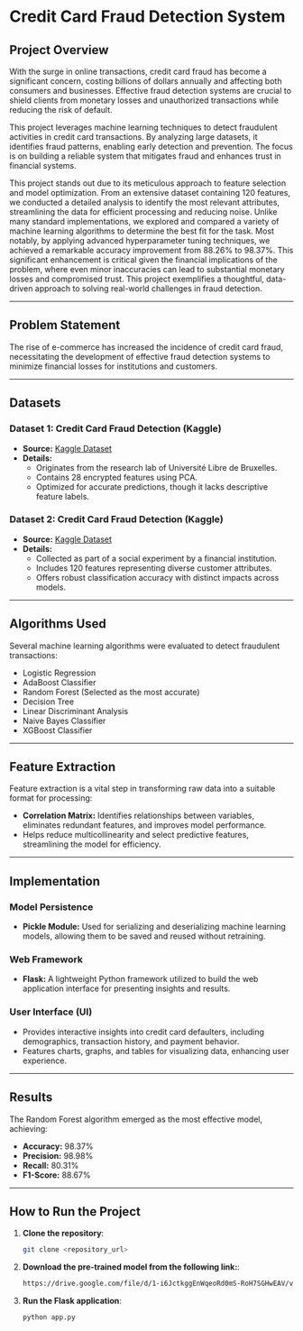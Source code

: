 # Credit Card Fraud Detection System

## Project Overview

With the surge in online transactions, credit card fraud has become a significant concern, costing billions of dollars annually and affecting both consumers and businesses. Effective fraud detection systems are crucial to shield clients from monetary losses and unauthorized transactions while reducing the risk of default.

This project leverages machine learning techniques to detect fraudulent activities in credit card transactions. By analyzing large datasets, it identifies fraud patterns, enabling early detection and prevention. The focus is on building a reliable system that mitigates fraud and enhances trust in financial systems.

This project stands out due to its meticulous approach to feature selection and model optimization. From an extensive dataset containing 120 features, we conducted a detailed analysis to identify the most relevant attributes, streamlining the data for efficient processing and reducing noise. Unlike many standard implementations, we explored and compared a variety of machine learning algorithms to determine the best fit for the task. Most notably, by applying advanced hyperparameter tuning techniques, we achieved a remarkable accuracy improvement from 88.26% to 98.37%. This significant enhancement is critical given the financial implications of the problem, where even minor inaccuracies can lead to substantial monetary losses and compromised trust. This project exemplifies a thoughtful, data-driven approach to solving real-world challenges in fraud detection.

---

## Problem Statement

The rise of e-commerce has increased the incidence of credit card fraud, necessitating the development of effective fraud detection systems to minimize financial losses for institutions and customers.

---

## Datasets

### Dataset 1: Credit Card Fraud Detection (Kaggle)

- **Source:** [Kaggle Dataset](https://www.kaggle.com/datasets/mlg-ulb/creditcardfraud)
- **Details:**
  - Originates from the research lab of Université Libre de Bruxelles.
  - Contains 28 encrypted features using PCA.
  - Optimized for accurate predictions, though it lacks descriptive feature labels.

### Dataset 2: Credit Card Fraud Detection (Kaggle)

- **Source:** [Kaggle Dataset](https://www.kaggle.com/datasets/mishra5001/credit-card)
- **Details:**
  - Collected as part of a social experiment by a financial institution.
  - Includes 120 features representing diverse customer attributes.
  - Offers robust classification accuracy with distinct impacts across models.

---

## Algorithms Used

Several machine learning algorithms were evaluated to detect fraudulent transactions:

- Logistic Regression
- AdaBoost Classifier
- Random Forest (Selected as the most accurate)
- Decision Tree
- Linear Discriminant Analysis
- Naive Bayes Classifier
- XGBoost Classifier

---

## Feature Extraction

Feature extraction is a vital step in transforming raw data into a suitable format for processing:

- **Correlation Matrix:** Identifies relationships between variables, eliminates redundant features, and improves model performance.
- Helps reduce multicollinearity and select predictive features, streamlining the model for efficiency.

---

## Implementation

### Model Persistence

- **Pickle Module:** Used for serializing and deserializing machine learning models, allowing them to be saved and reused without retraining.

### Web Framework

- **Flask:** A lightweight Python framework utilized to build the web application interface for presenting insights and results.

### User Interface (UI)

- Provides interactive insights into credit card defaulters, including demographics, transaction history, and payment behavior.
- Features charts, graphs, and tables for visualizing data, enhancing user experience.

---

## Results

The Random Forest algorithm emerged as the most effective model, achieving:

- **Accuracy:** 98.37%
- **Precision:** 98.98%
- **Recall:** 80.31%
- **F1-Score:** 88.67%

---

## How to Run the Project

1. **Clone the repository**:

   ```bash
   git clone <repository_url>

   ```

2. **Download the pre-trained model from the following link:**:

   ```bash
   https://drive.google.com/file/d/1-i6JctkggEnWqeoRd0mS-RoH7SGHwEAV/view

   ```

3. **Run the Flask application**:
   ```bash
   python app.py
   ```
